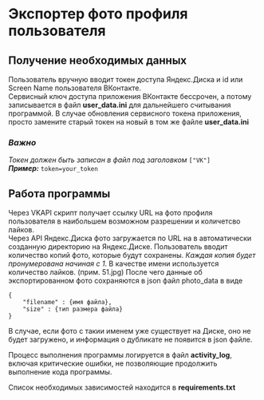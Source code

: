 # Экспортер фото профиля пользователя
## Получение необходимых данных
Пользователь вручную вводит токен доступа Яндекс.Диска и id или Screen Name пользователя ВКонтакте.  
Сервисный ключ доступа приложения ВКонтакте бессрочен, а потому записывается в файл **user_data.ini** для дальнейшего считывания программой. В случае обновления сервисного токена приложения, просто замените старый токен на новый в том же файле **user_data.ini**  
### *Важно*
*Токен должен быть записан в файл под заголовком* `["VK"]`  
***Пример:*** `token=your_token`

## Работа программы
Через VKAPI скрипт получает ссылку URL на фото профиля пользователя в наибольшем возможном разрешении и количетсво лайков.  
Через API Яндекс.Диска фото загружается по URL на в автоматически созданную директорию на Яндекс.Диске. Пользователь вводит количество копий фото, которые будут сохранены. *Каждая копия будет пронумерована начиная с 1*. В качестве имени используется количество лайков. (прим. 51.jpg) После чего данные об экспортированном фото сохраняются в json файл photo_data в виде  
```
{  
    "filename" : {имя файла},  
    "size" : {тип размера файла}  
}
``` 
В случае, если фото с такии именем уже существует на Диске, оно не будет загружено, и информация о дубликате не появится в json файле.

Процесс выполнения программы логируется в файл **activity_log**, включая критические ошибки, не позволяющие продолжить выполнение кода программы.

Список необходимых зависимостей находится в **requirements.txt**
